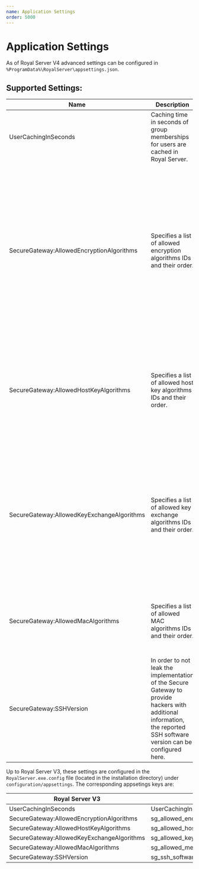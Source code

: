 ```yaml
---
name: Application Settings
order: 5000
---
```


# Application Settings

As of Royal Server V4 advanced settings can be configured in `%ProgramData%\RoyalServer\appsettings.json`.

## Supported Settings:

| Name                                       | Description                                                                                                                                                                   | Value(s)                                                                                                                                                                                                                                                                                                                                                                                                       |
| ------------------------------------------ | ----------------------------------------------------------------------------------------------------------------------------------------------------------------------------- | -------------------------------------------------------------------------------------------------------------------------------------------------------------------------------------------------------------------------------------------------------------------------------------------------------------------------------------------------------------------------------------------------------------- |
| UserCachingInSeconds                       | Caching time in seconds of group memberships for users are cached in Royal Server.                                                                                            | Default is 300 (5 Minutes)                                                                                                                                                                                                                                                                                                                                                                                     |
| SecureGateway:AllowedEncryptionAlgorithms  | Specifies a list of allowed encryption algorithms IDs and their order.                                                                                                        | "aes256-gcm@openssh.com", "aes128-gcm@openssh.com", "aes256-ctr", "aes192-ctr",<br>"aes128-ctr", "aes256-cbc", "aes192-cbc", "aes128-cbc",<br>"3des-ctr", "3des-cbc", "twofish256-ctr","twofish192-ctr",<br>"twofish128-ctr", "twofish256-cbc", "twofish192-cbc",<br>"twofish128-cbc", "twofish-cbc", "blowfish-ctr",<br>"blowfish-cbc", "chacha20-poly1305@openssh.com" "arcfour256", "arcfour128", "arcfour" |
| SecureGateway:AllowedHostKeyAlgorithms     | Specifies a list of allowed host key algorithms IDs and their order.                                                                                                          | "ssh-dss", "ssh-rsa", "ssh-rsa-sha256@ssh.com" "rsa-sha2-256","rsa-sha2-512"<br>"x509v3-sign-rsa-sha256@ssh.com", "x509v3-sign-rsa", "x509v3-sign-dss",<br>"ecdsa-sha2-nistp256", "ecdsa-sha2-nistp384", "ecdsa-sha2-nistp521","ssh-ed25519"                                                                                                                                                                   |
| SecureGateway:AllowedKeyExchangeAlgorithms | Specifies a list of allowed key exchange algorithms IDs and their order.                                                                                                      | "diffie-hellman-group1-sha1", "diffie-hellman-group14-sha1",<br>diffie-hellman-group-exchange-sha1", "diffie-hellman-group-exchange-sha256",<br>"diffie-hellman-group14-sha256", "diffie-hellman-group15-sha512"<br>"diffie-hellman-group16-sha512", "curve25519-sha256", "curve25519-sha256@libssh.org"<br>"ecdh-sha2-nistp256", "ecdh-sha2-nistp384", "ecdh-sha2-nistp521"                                   |
| SecureGateway:AllowedMacAlgorithms         | Specifies a list of allowed MAC algorithms IDs and their order.                                                                                                               | "hmac-sha2-256-etm@openssh.com", "hmac-sha2-256", "hmac-sha2-512-etm@openssh.com",<br> "hmac-sha2-512", "hmac-sha1", "hmac-md5", "hmac-sha1-96", "hmac-md5-96" ---                                                                                                                                                                                                                                             |
| SecureGateway:SSHVersion                   | In order to not leak the implementation of the Secure Gateway to<br>provide hackers with additional information,<br>the reported SSH software version can be configured here. |                                                                                                                                                                                                                                                                                                                                                                                                                |

Up to Royal Server V3, these settings are configured in the `RoyalServer.exe.config` file (located in the installation directory) under `configuration/appsettings`. The corresponding appsetings keys are:

| Royal Server V3                            | Royal Server V3                                   |
| ------------------------------------------ | ------------------------------------------------- |
| UserCachingInSeconds                       | UserCachingInSeconds                              |
| SecureGateway:AllowedEncryptionAlgorithms  | sg_allowed_encryption_algorithms                  |
| SecureGateway:AllowedHostKeyAlgorithms     | sg_allowed_host_key_algorithms                    |
| SecureGateway:AllowedKeyExchangeAlgorithms | sg_allowed_key_exchange_algorithms                |
| SecureGateway:AllowedMacAlgorithms         | sg_allowed_message_authentication_code_algorithms |
| SecureGateway:SSHVersion                   | sg_ssh_software_version                           |
